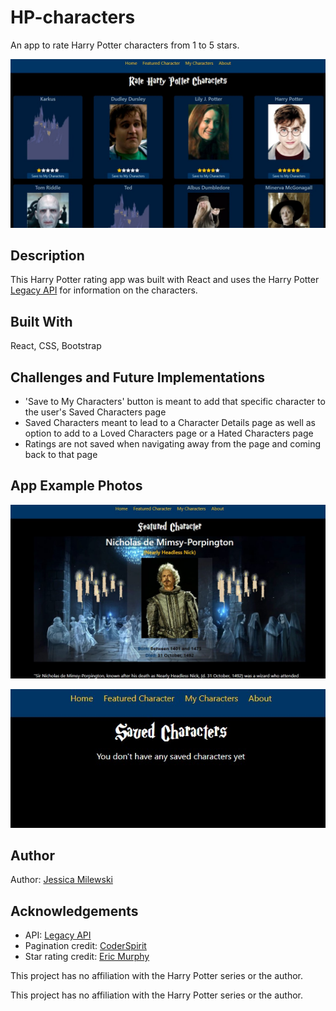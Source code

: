 # HP-characters

An app to rate Harry Potter characters from 1 to 5 stars.

![Home](/react-project/src/images/hp-homepage.jpg)

## Description

This Harry Potter rating app was built with React and uses the Harry Potter [Legacy API](http://www.theboywholivedapi.fun/) for information on the characters.

## Built With

React, CSS, Bootstrap

## Challenges and Future Implementations

- 'Save to My Characters' button is meant to add that specific character to the user's Saved Characters page
- Saved Characters meant to lead to a Character Details page as well as option to add to a Loved Characters page or a Hated Characters page
- Ratings are not saved when navigating away from the page and coming back to that page

## App Example Photos

![Featured](/react-project/src/images/hp-featured.jpg)

![Saved](/react-project/src/images/saved-characters.jpg)

## Author

Author: [Jessica Milewski](https://github.com/jlm323 "GitHub")

## Acknowledgements

- API: [Legacy API](http://www.theboywholivedapi.fun/)
- Pagination credit: [CoderSpirit](https://youtu.be/kMuRr53RjcE)
- Star rating credit: [Eric Murphy](https://youtu.be/eDw46GYAIDQ)

This project has no affiliation with the Harry Potter series or the author.
                <p>This project has no affiliation with the Harry Potter series or the author.</p>
